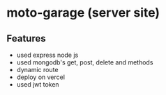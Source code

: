 
# moto-garage (server site)



## Features

- used express node js
- used mongodb's get, post, delete and methods
- dynamic route
- deploy on vercel
- used jwt token
